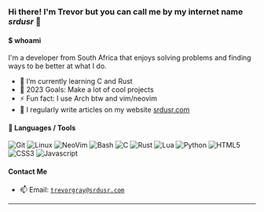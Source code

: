 ### Hi there! I'm Trevor but you can call me by my internet name *srdusr* 👋

#### $ whoami 

I'm a developer from South Africa that enjoys solving problems and finding ways to be better at what I do.

- 🌱 I’m currently learning C and Rust
- 🥅 2023 Goals: Make a lot of cool projects
- ⚡ Fun fact: I use Arch btw and vim/neovim
- 📰 I regularly write articles on my website [srdusr.com](https://www.srdusr.com)

#### 🔧 Languages / Tools

![Git](https://img.shields.io/badge/-Git-05122A?style=flat&logo=git)
![Linux](https://img.shields.io/badge/-Linux-05122A?style=flat&logo=linux)
![NeoVim](https://img.shields.io/badge/-NeoVim-05122A?style=flat&logo=neovim&logoColor=4B9E4B)
![Bash](https://img.shields.io/badge/-Bash-05122A?style=flat&logo=gnu-bash&logoColor=4EAA25)
![C](https://img.shields.io/badge/-C-05122A?style=flat&logo=c&logoColor=00589D)
![Rust](https://img.shields.io/badge/-Rust-05122A?style=flat&logo=rust&logoColor=F74B00)
![Lua](https://img.shields.io/badge/-Lua-05122A?style=flat&logo=lua&logoColor=0062CC)
![Python](https://img.shields.io/badge/-Python-05122A?style=flat&logo=python)
![HTML5](https://img.shields.io/badge/-HTML5-05122A?style=flat&logo=html5&logoColor=F48218)
![CSS3](https://img.shields.io/badge/-CSS3-05122A?style=flat&logo=css3&logoColor=3C9CD7)
![Javascript](https://img.shields.io/badge/-JavaScipt-05122A?style=flat&logo=javascript)

#### Contact Me

 - 📫 Email: [`trevorgray@srdusr.com`](mailto:trevorgray@srdusr.com)

- - -



